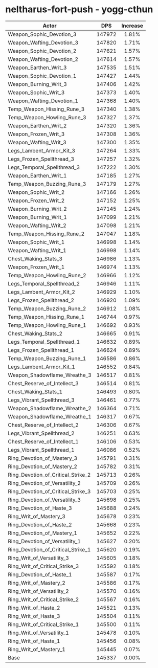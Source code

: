 # neltharus-fort-push - yogg-cthun
| Actor | DPS | Increase |
|---|:---:|:---:|
|Weapon_Sophic_Devotion_3|147972|1.81%|
|Weapon_Wafting_Devotion_3|147820|1.71%|
|Weapon_Sophic_Devotion_2|147621|1.57%|
|Weapon_Wafting_Devotion_2|147614|1.57%|
|Weapon_Earthen_Writ_3|147535|1.51%|
|Weapon_Sophic_Devotion_1|147427|1.44%|
|Weapon_Burning_Writ_3|147406|1.42%|
|Weapon_Sophic_Writ_3|147373|1.40%|
|Weapon_Wafting_Devotion_1|147368|1.40%|
|Temp_Weapon_Hissing_Rune_3|147340|1.38%|
|Temp_Weapon_Howling_Rune_3|147327|1.37%|
|Weapon_Earthen_Writ_2|147320|1.36%|
|Weapon_Frozen_Writ_3|147308|1.36%|
|Weapon_Wafting_Writ_3|147300|1.35%|
|Legs_Lambent_Armor_Kit_3|147264|1.33%|
|Legs_Frozen_Spellthread_3|147257|1.32%|
|Legs_Temporal_Spellthread_3|147222|1.30%|
|Weapon_Earthen_Writ_1|147185|1.27%|
|Temp_Weapon_Buzzing_Rune_3|147179|1.27%|
|Weapon_Sophic_Writ_2|147166|1.26%|
|Weapon_Frozen_Writ_2|147152|1.25%|
|Weapon_Burning_Writ_2|147145|1.24%|
|Weapon_Burning_Writ_1|147099|1.21%|
|Weapon_Wafting_Writ_2|147098|1.21%|
|Temp_Weapon_Hissing_Rune_2|147047|1.18%|
|Weapon_Sophic_Writ_1|146998|1.14%|
|Weapon_Wafting_Writ_1|146998|1.14%|
|Chest_Waking_Stats_3|146986|1.13%|
|Weapon_Frozen_Writ_1|146974|1.13%|
|Temp_Weapon_Howling_Rune_2|146966|1.12%|
|Legs_Temporal_Spellthread_2|146946|1.11%|
|Legs_Lambent_Armor_Kit_2|146929|1.10%|
|Legs_Frozen_Spellthread_2|146920|1.09%|
|Temp_Weapon_Buzzing_Rune_2|146912|1.08%|
|Temp_Weapon_Hissing_Rune_1|146744|0.97%|
|Temp_Weapon_Howling_Rune_1|146692|0.93%|
|Chest_Waking_Stats_2|146665|0.91%|
|Legs_Temporal_Spellthread_1|146632|0.89%|
|Legs_Frozen_Spellthread_1|146624|0.89%|
|Temp_Weapon_Buzzing_Rune_1|146586|0.86%|
|Legs_Lambent_Armor_Kit_1|146552|0.84%|
|Weapon_Shadowflame_Wreathe_3|146517|0.81%|
|Chest_Reserve_of_Intellect_3|146514|0.81%|
|Chest_Waking_Stats_1|146493|0.80%|
|Legs_Vibrant_Spellthread_3|146461|0.77%|
|Weapon_Shadowflame_Wreathe_2|146364|0.71%|
|Weapon_Shadowflame_Wreathe_1|146317|0.67%|
|Chest_Reserve_of_Intellect_2|146306|0.67%|
|Legs_Vibrant_Spellthread_2|146251|0.63%|
|Chest_Reserve_of_Intellect_1|146106|0.53%|
|Legs_Vibrant_Spellthread_1|146086|0.52%|
|Ring_Devotion_of_Mastery_3|145791|0.31%|
|Ring_Devotion_of_Mastery_2|145782|0.31%|
|Ring_Devotion_of_Critical_Strike_2|145713|0.26%|
|Ring_Devotion_of_Versatility_2|145709|0.26%|
|Ring_Devotion_of_Critical_Strike_3|145703|0.25%|
|Ring_Devotion_of_Versatility_3|145698|0.25%|
|Ring_Devotion_of_Haste_3|145688|0.24%|
|Ring_Writ_of_Mastery_3|145678|0.23%|
|Ring_Devotion_of_Haste_2|145668|0.23%|
|Ring_Devotion_of_Mastery_1|145652|0.22%|
|Ring_Devotion_of_Versatility_1|145627|0.20%|
|Ring_Devotion_of_Critical_Strike_1|145620|0.19%|
|Ring_Writ_of_Versatility_3|145605|0.18%|
|Ring_Writ_of_Critical_Strike_3|145592|0.18%|
|Ring_Devotion_of_Haste_1|145587|0.17%|
|Ring_Writ_of_Mastery_2|145586|0.17%|
|Ring_Writ_of_Versatility_2|145570|0.16%|
|Ring_Writ_of_Critical_Strike_2|145567|0.16%|
|Ring_Writ_of_Haste_2|145521|0.13%|
|Ring_Writ_of_Haste_3|145504|0.11%|
|Ring_Writ_of_Critical_Strike_1|145500|0.11%|
|Ring_Writ_of_Versatility_1|145478|0.10%|
|Ring_Writ_of_Haste_1|145456|0.08%|
|Ring_Writ_of_Mastery_1|145445|0.07%|
|Base|145337|0.00%|
